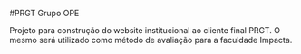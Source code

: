 #PRGT
Grupo OPE

Projeto para construção do website institucional ao cliente final PRGT.
O mesmo será utilizado como método de avaliação para a faculdade Impacta.
